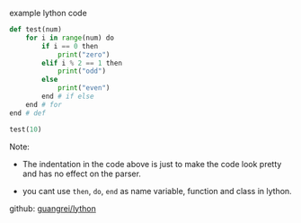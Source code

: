 example lython code

```python
def test(num)
    for i in range(num) do
        if i == 0 then
            print("zero")
        elif i % 2 == 1 then
            print("odd")
        else
            print("even")
        end # if else
    end # for
end # def

test(10)
```

Note:

- The indentation in the code above is just to make the code look pretty and has no effect on the parser.

- you cant use `then`, `do`, `end` as name variable, function and class in lython.

github: [guangrei/lython](https://github.com/guangrei/lython)
